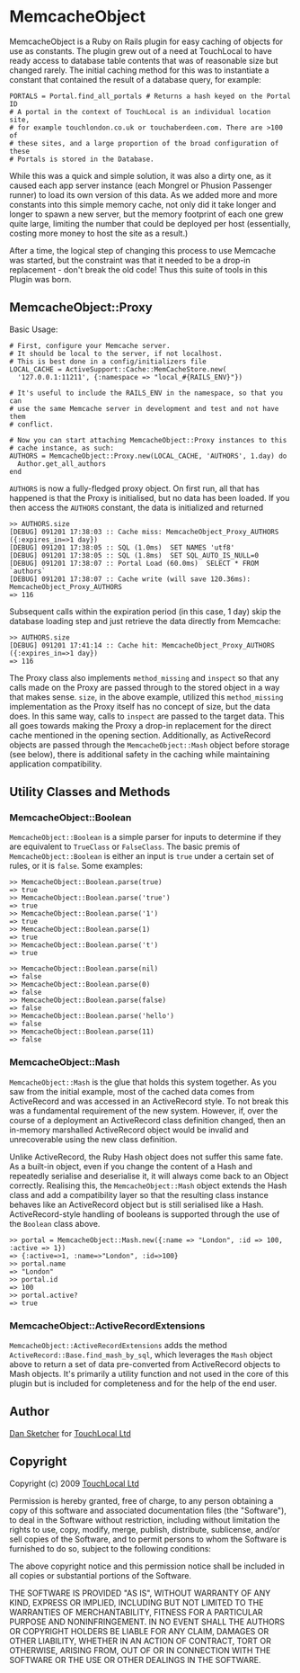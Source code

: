 # MemcacheObject

MemcacheObject is a Ruby on Rails plugin for easy caching of objects for use
as constants. The plugin grew out of a need at TouchLocal to have ready access
to database table contents that was of reasonable size but changed rarely. The
initial caching method for this was to instantiate a constant that contained
the result of a database query, for example:

    PORTALS = Portal.find_all_portals # Returns a hash keyed on the Portal ID
    # A portal in the context of TouchLocal is an individual location site, 
    # for example touchlondon.co.uk or touchaberdeen.com. There are >100 of 
    # these sites, and a large proportion of the broad configuration of these 
    # Portals is stored in the Database.

While this was a quick and simple solution, it was also a dirty one, as it
caused each app server instance (each Mongrel or Phusion Passenger runner) to
load its own version of this data. As we added more and more constants into
this simple memory cache, not only did it take longer and longer to spawn a
new server, but the memory footprint of each one grew quite large, limiting
the number that could be deployed per host (essentially, costing more money to
host the site as a result.)

After a time, the logical step of changing this process to use Memcache was
started, but the constraint was that it needed to be a drop-in replacement -
don't break the old code! Thus this suite of tools in this Plugin was born.

## MemcacheObject::Proxy

Basic Usage:

    # First, configure your Memcache server.
    # It should be local to the server, if not localhost.
    # This is best done in a config/initializers file
    LOCAL_CACHE = ActiveSupport::Cache::MemCacheStore.new(
      '127.0.0.1:11211', {:namespace => "local_#{RAILS_ENV}"})
    
    # It's useful to include the RAILS_ENV in the namespace, so that you can 
    # use the same Memcache server in development and test and not have them 
    # conflict.
    
    # Now you can start attaching MemcacheObject::Proxy instances to this 
    # cache instance, as such:
    AUTHORS = MemcacheObject::Proxy.new(LOCAL_CACHE, 'AUTHORS', 1.day) do
      Author.get_all_authors
    end

`AUTHORS` is now a fully-fledged proxy object. On first run, all that has
happened is that the Proxy is initialised, but no data has been loaded. If you
then access the `AUTHORS` constant, the data is initialized and returned

    >> AUTHORS.size
    [DEBUG] 091201 17:38:03 :: Cache miss: MemcacheObject_Proxy_AUTHORS ({:expires_in=>1 day})
    [DEBUG] 091201 17:38:05 :: SQL (1.0ms)  SET NAMES 'utf8'
    [DEBUG] 091201 17:38:05 :: SQL (1.8ms)  SET SQL_AUTO_IS_NULL=0
    [DEBUG] 091201 17:38:07 :: Portal Load (60.0ms)  SELECT * FROM `authors` 
    [DEBUG] 091201 17:38:07 :: Cache write (will save 120.36ms): MemcacheObject_Proxy_AUTHORS
    => 116

Subsequent calls within the expiration period (in this case, 1 day) skip the
database loading step and just retrieve the data directly from Memcache:

    >> AUTHORS.size
    [DEBUG] 091201 17:41:14 :: Cache hit: MemcacheObject_Proxy_AUTHORS ({:expires_in=>1 day})
    => 116

The Proxy class also implements `method_missing` and `inspect` so that any
calls made on the Proxy are passed through to the stored object in a way that
makes sense. `size`, in the above example, utilized this `method_missing`
implementation as the Proxy itself has no concept of size, but the data does.
In this same way, calls to `inspect` are passed to the target data. This all
goes towards making the Proxy a drop-in replacement for the direct cache
mentioned in the opening section. Additionally, as ActiveRecord objects are
passed through the `MemcacheObject::Mash` object before storage (see below),
there is additional safety in the caching while maintaining application
compatibility.

## Utility Classes and Methods

### MemcacheObject::Boolean

`MemcacheObject::Boolean` is a simple parser for inputs to determine if they
are equivalent to `TrueClass` or `FalseClass`. The basic premis of
`MemcacheObject::Boolean` is either an input is `true` under a certain set of
rules, or it is `false`. Some examples:

    >> MemcacheObject::Boolean.parse(true)
    => true
    >> MemcacheObject::Boolean.parse('true')
    => true
    >> MemcacheObject::Boolean.parse('1')
    => true
    >> MemcacheObject::Boolean.parse(1)
    => true
    >> MemcacheObject::Boolean.parse('t')
    => true
    
    >> MemcacheObject::Boolean.parse(nil)
    => false
    >> MemcacheObject::Boolean.parse(0)
    => false
    >> MemcacheObject::Boolean.parse(false)
    => false
    >> MemcacheObject::Boolean.parse('hello')
    => false
    >> MemcacheObject::Boolean.parse(11)
    => false

### MemcacheObject::Mash

`MemcacheObject::Mash` is the glue that holds this system together. As you saw
from the initial example, most of the cached data comes from ActiveRecord and
was accessed in an ActiveRecord style. To not break this was a fundamental
requirement of the new system. However, if, over the course of a deployment an
ActiveRecord class definition changed, then an in-memory marshalled
ActiveRecord object would be invalid and unrecoverable using the new class
definition.

Unlike ActiveRecord, the Ruby Hash object does not suffer this same fate. As a
built-in object, even if you change the content of a Hash and repeatedly
serialise and deserialise it, it will always come back to an Object correctly.
Realising this, the `MemcacheObject::Mash` object extends the Hash class and
add a compatibility layer so that the resulting class instance behaves like an
ActiveRecord object but is still serialised like a Hash. ActiveRecord-style
handling of booleans is supported through the use of the `Boolean` class
above.

    >> portal = MemcacheObject::Mash.new({:name => "London", :id => 100, :active => 1})
    => {:active=>1, :name=>"London", :id=>100}
    >> portal.name
    => "London"
    >> portal.id
    => 100
    >> portal.active?
    => true

### MemcacheObject::ActiveRecordExtensions

`MemcacheObject::ActiveRecordExtensions` adds the method
`ActiveRecord::Base.find_mash_by_sql`, which leverages the `Mash` object above
to return a set of data pre-converted from ActiveRecord objects to Mash
objects. It's primarily a utility function and not used in the core of this
plugin but is included for completeness and for the help of the end user.

## Author

[Dan Sketcher](http://www.dansketcher.com) for 
[TouchLocal Ltd](http://www.touchlocal.com)

## Copyright

Copyright (c) 2009 [TouchLocal Ltd](http://www.touchlocal.com)

Permission is hereby granted, free of charge, to any person obtaining
a copy of this software and associated documentation files (the
"Software"), to deal in the Software without restriction, including
without limitation the rights to use, copy, modify, merge, publish,
distribute, sublicense, and/or sell copies of the Software, and to
permit persons to whom the Software is furnished to do so, subject to
the following conditions:

The above copyright notice and this permission notice shall be
included in all copies or substantial portions of the Software.

THE SOFTWARE IS PROVIDED "AS IS", WITHOUT WARRANTY OF ANY KIND,
EXPRESS OR IMPLIED, INCLUDING BUT NOT LIMITED TO THE WARRANTIES OF
MERCHANTABILITY, FITNESS FOR A PARTICULAR PURPOSE AND
NONINFRINGEMENT. IN NO EVENT SHALL THE AUTHORS OR COPYRIGHT HOLDERS BE
LIABLE FOR ANY CLAIM, DAMAGES OR OTHER LIABILITY, WHETHER IN AN ACTION
OF CONTRACT, TORT OR OTHERWISE, ARISING FROM, OUT OF OR IN CONNECTION
WITH THE SOFTWARE OR THE USE OR OTHER DEALINGS IN THE SOFTWARE.
